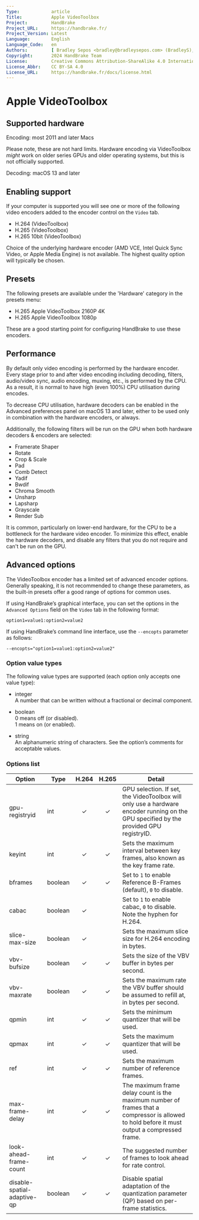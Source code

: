 ```yaml
---
Type:            article
Title:           Apple VideoToolbox
Project:         HandBrake
Project_URL:     https://handbrake.fr/
Project_Version: Latest
Language:        English
Language_Code:   en
Authors:         [ Bradley Sepos <bradley@bradleysepos.com> (BradleyS), Scott (s55) ]
Copyright:       2024 HandBrake Team
License:         Creative Commons Attribution-ShareAlike 4.0 International
License_Abbr:    CC BY-SA 4.0
License_URL:     https://handbrake.fr/docs/license.html
---
```


Apple VideoToolbox
==================

## Supported hardware

Encoding: most 2011 and later Macs

Please note, these are not hard limits. Hardware encoding via VideoToolbox *might* work on older series GPUs and older operating systems, but this is not officially supported.

Decoding: macOS 13 and later

## Enabling support

If your computer is supported you will see one or more of the following video encoders added to the encoder control on the `Video` tab.

- H.264 (VideoToolbox)
- H.265 (VideoToolbox)
- H.265 10bit (VideoToolbox)

Choice of the underlying hardware encoder (AMD VCE, Intel Quick Sync Video, or Apple Media Engine) is not available. The highest quality option will typically be chosen.

## Presets

The following presets are available under the 'Hardware' category in the presets menu:

- H.265 Apple VideoToolbox 2160P 4K
- H.265 Apple VideoToolbox 1080p

These are a good starting point for configuring HandBrake to use these encoders.

## Performance

By default only video encoding is performed by the hardware encoder. Every stage prior to and after video encoding including decoding, filters, audio/video sync, audio encoding, muxing, etc., is performed by the CPU. As a result, it is normal to have high (even 100%) CPU utilisation during encodes.

To decrease CPU utilisation, hardware decoders can be enabled in the Advanced preferences panel on macOS 13 and later, either to be used only in combination with the hardware encoders, or always.

Additionally, the following filters will be run on the GPU when both hardware decoders & encoders are selected:

- Framerate Shaper
- Rotate
- Crop & Scale
- Pad
- Comb Detect
- Yadif
- Bwdif
- Chroma Smooth
- Unsharp
- Lapsharp
- Grayscale
- Render Sub

It is common, particularly on lower-end hardware, for the CPU to be a bottleneck for the hardware video encoder. To minimize this effect, enable the hardware decoders, and disable any filters that you do not require and can't be run on the GPU.

## Advanced options

The VideoToolbox encoder has a limited set of advanced encoder options. Generally speaking, it is not recommended to change these parameters, as the built-in presets offer a good range of options for common uses.

If using HandBrake’s graphical interface, you can set the options in the `Advanced Options` field on the `Video` tab in the following format:

    option1=value1:option2=value2
    
If using HandBrake’s command line interface, use the `--encopts` parameter as follows:

    --encopts="option1=value1:option2=value2"

### Option value types

The following value types are supported (each option only accepts one value type):

- integer  
  A number that can be written without a fractional or decimal component.

- boolean  
  0 means off (or disabled).  
  1 means on (or enabled).
 
- string  
  An alphanumeric string of characters. See the option’s comments for acceptable values.

### Options list

| Option                      | Type        | H.264 | H.265 | Detail                                                                                                    |
|-----------------------------|-------------|:-----:|:-----:|-----------------------------------------------------------------------------------------------------------|
| gpu-registryid              | int         |   ✓   |   ✓   | GPU selection. If set, the VideoToolbox will only use a hardware encoder running on the GPU specified by the provided GPU registryID. |
| keyint                      | int         |   ✓   |   ✓   | Sets the maximum interval between key frames, also known as the key frame rate.                           |
| bframes                     | boolean     |   ✓   |   ✓   | Set to `1` to enable Reference B-Frames (default), `0` to disable.                                        |
| cabac                       | boolean     |   ✓   |       | Set to `1` to enable cabac, `0` to disable. Note the hyphen for H.264.                                    |
| slice-max-size              | boolean     |   ✓   |       | Sets the maximum slice size for H.264 encoding in bytes.                                                  |
| vbv-bufsize                 | boolean     |   ✓   |   ✓   | Sets the size of the VBV buffer in bytes per second.                                                      |
| vbv-maxrate                 | boolean     |   ✓   |   ✓   | Sets the maximum rate the VBV buffer should be assumed to refill at, in bytes per second.                 |
| qpmin                       | int         |   ✓   |   ✓   | Sets the minimum quantizer that will be used.                                                             |
| qpmax                       | int         |   ✓   |   ✓   | Sets the maximum quantizer that will be used.                                                             |
| ref                         | int         |   ✓   |   ✓   | Sets the maximum number of reference frames.                                                              |
| max-frame-delay             | int         |   ✓   |   ✓   | The maximum frame delay count is the maximum number of frames that a compressor is allowed to hold before it must output a compressed frame. |
| look-ahead-frame-count      | int         |   ✓   |   ✓   | The suggested number of frames to look ahead for rate control.                                            |
| disable-spatial-adaptive-qp | boolean     |   ✓   |   ✓   | Disable spatial adaptation of the quantization parameter (QP) based on per-frame statistics.              |
